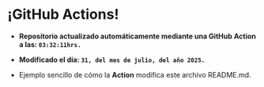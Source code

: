 # ¡GitHub Actions!
* **Repositorio actualizado automáticamente mediante una GitHub Action a las: `03:32:11hrs.`**
* **Modificado el día: `31, del mes de julio, del año 2025.`**

* Ejemplo sencillo de cómo la **Action** modifica este archivo README.md.
